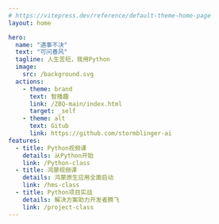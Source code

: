```yaml
---
# https://vitepress.dev/reference/default-theme-home-page
layout: home

hero:
  name: "遇事不决"
  text: "可问春风"
  tagline: 人生苦短，我用Python
  image:
    src: /background.svg
  actions:
    - theme: brand
      text: 智播趣
      link: /ZBQ-main/index.html
      target: _self
    - theme: alt
      text: Gitub
      link: https://github.com/stormblinger-ai
features:
  - title: Python视频课
    details: 从Python开始
    link: /Python-class
  - title: 鸿蒙视频课
    details: 鸿蒙原生应用全面启动
    link: /hms-class
  - title: Python项目实战
    details: 解决方案助力开发者腾飞
    link: /project-class
---
```


